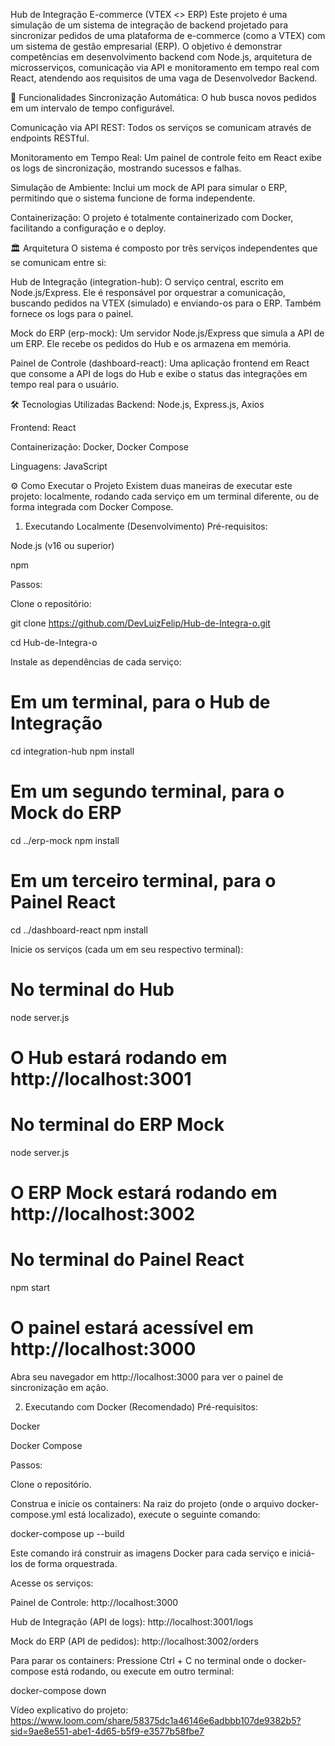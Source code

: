 Hub de Integração E-commerce (VTEX <> ERP)
Este projeto é uma simulação de um sistema de integração de backend projetado para sincronizar pedidos de uma plataforma de e-commerce (como a VTEX) com um sistema de gestão empresarial (ERP). O objetivo é demonstrar competências em desenvolvimento backend com Node.js, arquitetura de microsserviços, comunicação via API e monitoramento em tempo real com React, atendendo aos requisitos de uma vaga de Desenvolvedor Backend.

🚀 Funcionalidades
Sincronização Automática: O hub busca novos pedidos em um intervalo de tempo configurável.

Comunicação via API REST: Todos os serviços se comunicam através de endpoints RESTful.

Monitoramento em Tempo Real: Um painel de controle feito em React exibe os logs de sincronização, mostrando sucessos e falhas.

Simulação de Ambiente: Inclui um mock de API para simular o ERP, permitindo que o sistema funcione de forma independente.

Containerização: O projeto é totalmente containerizado com Docker, facilitando a configuração e o deploy.

🏛️ Arquitetura
O sistema é composto por três serviços independentes que se comunicam entre si:

Hub de Integração (integration-hub): O serviço central, escrito em Node.js/Express. Ele é responsável por orquestrar a comunicação, buscando pedidos na VTEX (simulado) e enviando-os para o ERP. Também fornece os logs para o painel.

Mock do ERP (erp-mock): Um servidor Node.js/Express que simula a API de um ERP. Ele recebe os pedidos do Hub e os armazena em memória.

Painel de Controle (dashboard-react): Uma aplicação frontend em React que consome a API de logs do Hub e exibe o status das integrações em tempo real para o usuário.

🛠️ Tecnologias Utilizadas
Backend: Node.js, Express.js, Axios

Frontend: React

Containerização: Docker, Docker Compose

Linguagens: JavaScript

⚙️ Como Executar o Projeto
Existem duas maneiras de executar este projeto: localmente, rodando cada serviço em um terminal diferente, ou de forma integrada com Docker Compose.

1. Executando Localmente (Desenvolvimento)
Pré-requisitos:

Node.js (v16 ou superior)

npm

Passos:

Clone o repositório:

git clone https://github.com/DevLuizFelip/Hub-de-Integra-o.git

cd Hub-de-Integra-o

Instale as dependências de cada serviço:

# Em um terminal, para o Hub de Integração
cd integration-hub
npm install

# Em um segundo terminal, para o Mock do ERP
cd ../erp-mock
npm install

# Em um terceiro terminal, para o Painel React
cd ../dashboard-react
npm install

Inicie os serviços (cada um em seu respectivo terminal):

# No terminal do Hub
node server.js
# O Hub estará rodando em http://localhost:3001

# No terminal do ERP Mock
node server.js
# O ERP Mock estará rodando em http://localhost:3002

# No terminal do Painel React
npm start
# O painel estará acessível em http://localhost:3000

Abra seu navegador em http://localhost:3000 para ver o painel de sincronização em ação.

2. Executando com Docker (Recomendado)
Pré-requisitos:

Docker

Docker Compose

Passos:

Clone o repositório.

Construa e inicie os containers:
Na raiz do projeto (onde o arquivo docker-compose.yml está localizado), execute o seguinte comando:

docker-compose up --build

Este comando irá construir as imagens Docker para cada serviço e iniciá-los de forma orquestrada.

Acesse os serviços:

Painel de Controle: http://localhost:3000

Hub de Integração (API de logs): http://localhost:3001/logs

Mock do ERP (API de pedidos): http://localhost:3002/orders

Para parar os containers:
Pressione Ctrl + C no terminal onde o docker-compose está rodando, ou execute em outro terminal:

docker-compose down


Vídeo explicativo do projeto:
https://www.loom.com/share/58375dc1a46146e6adbbb107de9382b5?sid=9ae8e551-abe1-4d65-b5f9-e3577b58fbe7
